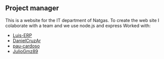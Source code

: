 ## Project manager

   This is a website for the IT department of Natgas. To create the web site 
   I colaborate with a team and we use node.js and express 
   Worked with:
   * [Luis-ERP](https://github.com/Luis-ERP)
   * [DanielCruzAr](https://github.com/DanielCruzAr)
   * [pau-cardoso](https://github.com/pau-cardoso)
   * [JulioGmz89](https://github.com/JulioGmz89)
